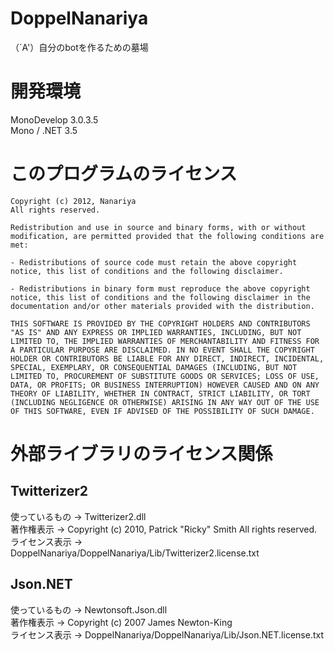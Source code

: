 DoppelNanariya
==============

（´A'）自分のbotを作るための墓場

開発環境
==============
MonoDevelop 3.0.3.5  
Mono / .NET 3.5

このプログラムのライセンス
==============
	Copyright (c) 2012, Nanariya
	All rights reserved.
	
	Redistribution and use in source and binary forms, with or without modification, are permitted provided that the following conditions are met:
	
	- Redistributions of source code must retain the above copyright notice, this list of conditions and the following disclaimer.

	- Redistributions in binary form must reproduce the above copyright notice, this list of conditions and the following disclaimer in the documentation and/or other materials provided with the distribution.
	
	THIS SOFTWARE IS PROVIDED BY THE COPYRIGHT HOLDERS AND CONTRIBUTORS "AS IS" AND ANY EXPRESS OR IMPLIED WARRANTIES, INCLUDING, BUT NOT LIMITED TO, THE IMPLIED WARRANTIES OF MERCHANTABILITY AND FITNESS FOR A PARTICULAR PURPOSE ARE DISCLAIMED. IN NO EVENT SHALL THE COPYRIGHT HOLDER OR CONTRIBUTORS BE LIABLE FOR ANY DIRECT, INDIRECT, INCIDENTAL, SPECIAL, EXEMPLARY, OR CONSEQUENTIAL DAMAGES (INCLUDING, BUT NOT LIMITED TO, PROCUREMENT OF SUBSTITUTE GOODS OR SERVICES; LOSS OF USE, DATA, OR PROFITS; OR BUSINESS INTERRUPTION) HOWEVER CAUSED AND ON ANY THEORY OF LIABILITY, WHETHER IN CONTRACT, STRICT LIABILITY, OR TORT (INCLUDING NEGLIGENCE OR OTHERWISE) ARISING IN ANY WAY OUT OF THE USE OF THIS SOFTWARE, EVEN IF ADVISED OF THE POSSIBILITY OF SUCH DAMAGE.

外部ライブラリのライセンス関係
==============

## Twitterizer2
使っているもの → Twitterizer2.dll  
著作権表示 → Copyright (c) 2010, Patrick "Ricky" Smith All rights reserved.  
ライセンス表示 → DoppelNanariya/DoppelNanariya/Lib/Twitterizer2.license.txt  

## Json.NET
使っているもの → Newtonsoft.Json.dll  
著作権表示 → Copyright (c) 2007 James Newton-King  
ライセンス表示 → DoppelNanariya/DoppelNanariya/Lib/Json.NET.license.txt  